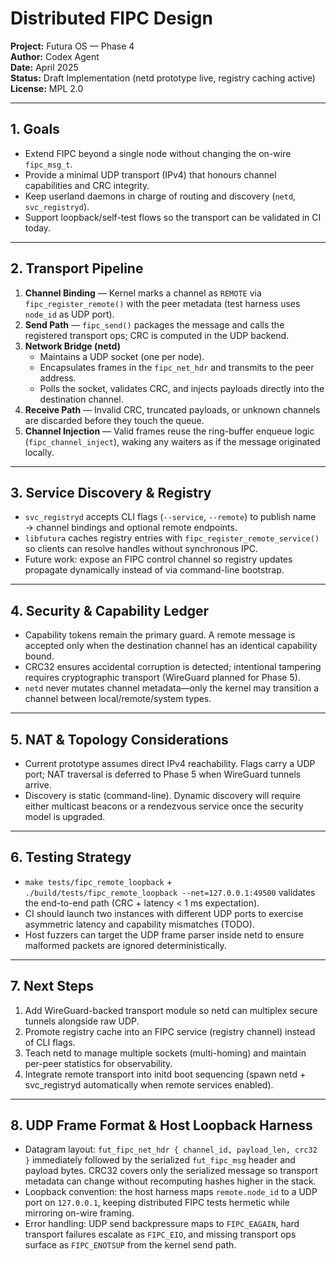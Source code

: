 # Distributed FIPC Design
**Project:** Futura OS — Phase 4  
**Author:** Codex Agent  
**Date:** April 2025  
**Status:** Draft Implementation (netd prototype live, registry caching active)  
**License:** MPL 2.0

---

## 1. Goals
- Extend FIPC beyond a single node without changing the on-wire `fipc_msg_t`.
- Provide a minimal UDP transport (IPv4) that honours channel capabilities and CRC integrity.
- Keep userland daemons in charge of routing and discovery (`netd`, `svc_registryd`).
- Support loopback/self-test flows so the transport can be validated in CI today.

---

## 2. Transport Pipeline
1. **Channel Binding** — Kernel marks a channel as `REMOTE` via `fipc_register_remote()` with the peer metadata (test harness uses `node_id` as UDP port).
2. **Send Path** — `fipc_send()` packages the message and calls the registered transport ops; CRC is computed in the UDP backend.
3. **Network Bridge (netd)**
   - Maintains a UDP socket (one per node).
   - Encapsulates frames in the `fipc_net_hdr` and transmits to the peer address.
   - Polls the socket, validates CRC, and injects payloads directly into the destination channel.
4. **Receive Path** — Invalid CRC, truncated payloads, or unknown channels are discarded before they touch the queue.
5. **Channel Injection** — Valid frames reuse the ring-buffer enqueue logic (`fipc_channel_inject`), waking any waiters as if the message originated locally.

---

## 3. Service Discovery & Registry
- `svc_registryd` accepts CLI flags (`--service`, `--remote`) to publish name → channel bindings and optional remote endpoints.
- `libfutura` caches registry entries with `fipc_register_remote_service()` so clients can resolve handles without synchronous IPC.
- Future work: expose an FIPC control channel so registry updates propagate dynamically instead of via command-line bootstrap.

---

## 4. Security & Capability Ledger
- Capability tokens remain the primary guard. A remote message is accepted only when the destination channel has an identical capability bound.
- CRC32 ensures accidental corruption is detected; intentional tampering requires cryptographic transport (WireGuard planned for Phase 5).
- `netd` never mutates channel metadata—only the kernel may transition a channel between local/remote/system types.

---

## 5. NAT & Topology Considerations
- Current prototype assumes direct IPv4 reachability. Flags carry a UDP port; NAT traversal is deferred to Phase 5 when WireGuard tunnels arrive.
- Discovery is static (command-line). Dynamic discovery will require either multicast beacons or a rendezvous service once the security model is upgraded.

---

## 6. Testing Strategy
- `make tests/fipc_remote_loopback` + `./build/tests/fipc_remote_loopback --net=127.0.0.1:49500` validates the end-to-end path (CRC + latency < 1 ms expectation).
- CI should launch two instances with different UDP ports to exercise asymmetric latency and capability mismatches (TODO).
- Host fuzzers can target the UDP frame parser inside netd to ensure malformed packets are ignored deterministically.

---

## 7. Next Steps
1. Add WireGuard-backed transport module so netd can multiplex secure tunnels alongside raw UDP.
2. Promote registry cache into an FIPC service (registry channel) instead of CLI flags.
3. Teach netd to manage multiple sockets (multi-homing) and maintain per-peer statistics for observability.
4. Integrate remote transport into initd boot sequencing (spawn netd + svc_registryd automatically when remote services enabled).

---

## 8. UDP Frame Format & Host Loopback Harness
- Datagram layout: `fut_fipc_net_hdr { channel_id, payload_len, crc32 }` immediately followed by the serialized `fut_fipc_msg` header and payload bytes. CRC32 covers only the serialized message so transport metadata can change without recomputing hashes higher in the stack.
- Loopback convention: the host harness maps `remote.node_id` to a UDP port on `127.0.0.1`, keeping distributed FIPC tests hermetic while mirroring on-wire framing.
- Error handling: UDP send backpressure maps to `FIPC_EAGAIN`, hard transport failures escalate as `FIPC_EIO`, and missing transport ops surface as `FIPC_ENOTSUP` from the kernel send path.
